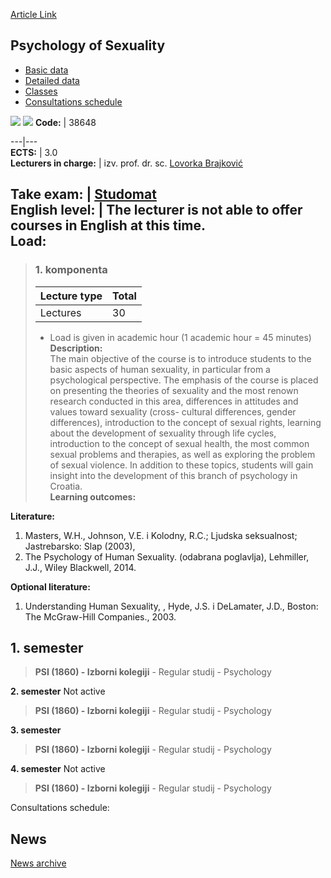 [Article Link](https://www.fhs.hr/en/course/pos)

## Psychology of Sexuality
  * [Basic data](https://www.fhs.hr/en/course/pos#v1id-523820_195675_1_0 "Basic data")
  * [Detailed data](https://www.fhs.hr/en/course/pos#v1id-523820_195675_1_1 "Detailed data")
  * [Classes](https://www.fhs.hr/en/course/pos#v1id-523820_195675_1_2 "Classes")
  * [Consultations schedule](https://www.fhs.hr/en/course/pos#v1id-523820_195675_1_3 "Consultations schedule")


[![](https://www.fhs.hr/img/flags/gif/hr.gif)](https://www.fhs.hr/predmet/psispo_a) [![](https://www.fhs.hr/img/flags/gif/gb.gif)](https://www.fhs.hr/en/course/pos)
**Code:** |  38648  
  
---|---  
**ECTS:** |  3.0   
**Lecturers in charge:** |  izv. prof. dr. sc. [Lovorka Brajković](https://www.fhs.hr/staff/lovorka.brajkovic)   
  
**Take exam:** |  [Studomat](http://www.isvu.hr/studomat)  
**English level:** |  The lecturer is not able to offer courses in English at this time.   
**Load:**  
---  
> ### 1. komponenta
> | Lecture type | Total  
> ---|---  
> Lectures | 30  
> * Load is given in academic hour (1 academic hour = 45 minutes)   
**Description:**  
> The main objective of the course is to introduce students to the basic aspects of human sexuality, in particular from a psychological perspective. The emphasis of the course is placed on presenting the theories of sexuality and the most renown research conducted in this area, differences in attitudes and values toward sexuality (cross- cultural differences, gender differences), introduction to the concept of sexual rights, learning about the development of sexuality through life cycles, introduction to the concept of sexual health, the most common sexual problems and therapies, as well as exploring the problem of sexual violence. In addition to these topics, students will gain insight into the development of this branch of psychology in Croatia.  
**Learning outcomes:**  

  
**Literature:**  
  1. Masters, W.H., Johnson, V.E. i Kolodny, R.C.; Ljudska seksualnost; Jastrebarsko: Slap (2003), 
  2. The Psychology of Human Sexuality. (odabrana poglavlja), Lehmiller, J.J., Wiley Blackwell, 2014. 

  
**Optional literature:**  
  1. Understanding Human Sexuality, , Hyde, J.S. i DeLamater, J.D., Boston: The McGraw-Hill Companies., 2003.

  
**1. semester**  
---  
> **PSI (1860) - Izborni kolegiji** - Regular studij - Psychology  
>   
  
**2. semester** Not active  
> **PSI (1860) - Izborni kolegiji** - Regular studij - Psychology  
>   
  
**3. semester**  
> **PSI (1860) - Izborni kolegiji** - Regular studij - Psychology  
>   
  
**4. semester** Not active  
> **PSI (1860) - Izborni kolegiji** - Regular studij - Psychology  
>   
Consultations schedule: 


## News
[News archive](https://www.fhs.hr/en/course/pos?@=20rcf#news_109850 "News archive")
